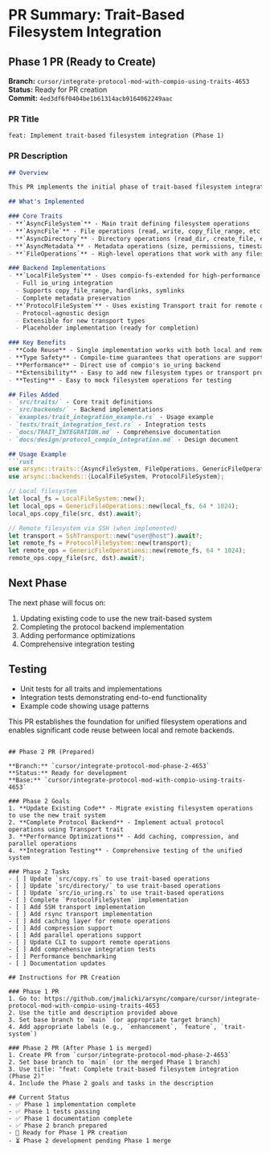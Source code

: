 # PR Summary: Trait-Based Filesystem Integration

## Phase 1 PR (Ready to Create)

**Branch:** `cursor/integrate-protocol-mod-with-compio-using-traits-4653`  
**Status:** Ready for PR creation  
**Commit:** `4ed3df6f0404be1b61314acb9164062249aac`

### PR Title
```
feat: Implement trait-based filesystem integration (Phase 1)
```

### PR Description
```markdown
## Overview

This PR implements the initial phase of trait-based filesystem integration, enabling unified operations between local filesystem and remote protocol backends.

## What's Implemented

### Core Traits
- **`AsyncFileSystem`** - Main trait defining filesystem operations
- **`AsyncFile`** - File operations (read, write, copy_file_range, etc.)
- **`AsyncDirectory`** - Directory operations (read_dir, create_file, etc.)
- **`AsyncMetadata`** - Metadata operations (size, permissions, timestamps, etc.)
- **`FileOperations`** - High-level operations that work with any filesystem

### Backend Implementations
- **`LocalFileSystem`** - Uses compio-fs-extended for high-performance local operations
  - Full io_uring integration
  - Supports copy_file_range, hardlinks, symlinks
  - Complete metadata preservation
- **`ProtocolFileSystem`** - Uses existing Transport trait for remote operations
  - Protocol-agnostic design
  - Extensible for new transport types
  - Placeholder implementation (ready for completion)

### Key Benefits
- **Code Reuse** - Single implementation works with both local and remote filesystems
- **Type Safety** - Compile-time guarantees that operations are supported
- **Performance** - Direct use of compio's io_uring backend
- **Extensibility** - Easy to add new filesystem types or transport protocols
- **Testing** - Easy to mock filesystem operations for testing

## Files Added
- `src/traits/` - Core trait definitions
- `src/backends/` - Backend implementations
- `examples/trait_integration_example.rs` - Usage example
- `tests/trait_integration_test.rs` - Integration tests
- `docs/TRAIT_INTEGRATION.md` - Comprehensive documentation
- `docs/design/protocol_compio_integration.md` - Design document

## Usage Example
```rust
use arsync::traits::{AsyncFileSystem, FileOperations, GenericFileOperations};
use arsync::backends::{LocalFileSystem, ProtocolFileSystem};

// Local filesystem
let local_fs = LocalFileSystem::new();
let local_ops = GenericFileOperations::new(local_fs, 64 * 1024);
local_ops.copy_file(src, dst).await?;

// Remote filesystem via SSH (when implemented)
let transport = SshTransport::new("user@host").await?;
let remote_fs = ProtocolFileSystem::new(transport);
let remote_ops = GenericFileOperations::new(remote_fs, 64 * 1024);
remote_ops.copy_file(src, dst).await?;
```

## Next Phase
The next phase will focus on:
1. Updating existing code to use the new trait-based system
2. Completing the protocol backend implementation
3. Adding performance optimizations
4. Comprehensive integration testing

## Testing
- Unit tests for all traits and implementations
- Integration tests demonstrating end-to-end functionality
- Example code showing usage patterns

This PR establishes the foundation for unified filesystem operations and enables significant code reuse between local and remote backends.
```

## Phase 2 PR (Prepared)

**Branch:** `cursor/integrate-protocol-mod-phase-2-4653`  
**Status:** Ready for development  
**Base:** `cursor/integrate-protocol-mod-with-compio-using-traits-4653`

### Phase 2 Goals
1. **Update Existing Code** - Migrate existing filesystem operations to use the new trait system
2. **Complete Protocol Backend** - Implement actual protocol operations using Transport trait
3. **Performance Optimizations** - Add caching, compression, and parallel operations
4. **Integration Testing** - Comprehensive testing of the unified system

### Phase 2 Tasks
- [ ] Update `src/copy.rs` to use trait-based operations
- [ ] Update `src/directory/` to use trait-based operations
- [ ] Update `src/io_uring.rs` to use trait-based operations
- [ ] Complete `ProtocolFileSystem` implementation
- [ ] Add SSH transport implementation
- [ ] Add rsync transport implementation
- [ ] Add caching layer for remote operations
- [ ] Add compression support
- [ ] Add parallel operations support
- [ ] Update CLI to support remote operations
- [ ] Add comprehensive integration tests
- [ ] Performance benchmarking
- [ ] Documentation updates

## Instructions for PR Creation

### Phase 1 PR
1. Go to: https://github.com/jmalicki/arsync/compare/cursor/integrate-protocol-mod-with-compio-using-traits-4653
2. Use the title and description provided above
3. Set base branch to `main` (or appropriate target branch)
4. Add appropriate labels (e.g., `enhancement`, `feature`, `trait-system`)

### Phase 2 PR (After Phase 1 is merged)
1. Create PR from `cursor/integrate-protocol-mod-phase-2-4653`
2. Set base branch to `main` (or the merged Phase 1 branch)
3. Use title: "feat: Complete trait-based filesystem integration (Phase 2)"
4. Include the Phase 2 goals and tasks in the description

## Current Status
- ✅ Phase 1 implementation complete
- ✅ Phase 1 tests passing
- ✅ Phase 1 documentation complete
- ✅ Phase 2 branch prepared
- 🔄 Ready for Phase 1 PR creation
- ⏳ Phase 2 development pending Phase 1 merge